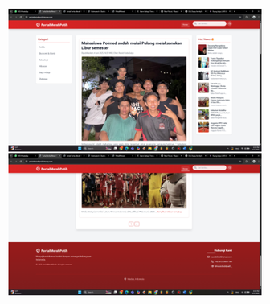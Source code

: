 ![alt text](https://github.com/Rassid05/portal_berita/blob/main/gambarwebsite/Screenshot%20(55).png?raw=true)
![alt text](https://github.com/Rassid05/portal_berita/blob/main/gambarwebsite/Screenshot%20(56).png?raw=true)
